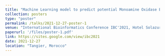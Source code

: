 ```yaml
---
title: "Machine Learning model to predict potential Monoamine Oxidase B inhibitors from Cannabis Compound Database"
collection: posters
type: "poster"
permalink: /talks/2021-12-27-poster-1
venue: "International Bioinformatics Conference IBC'2021, Hotel Solazur"
paperurl: '/files/poster-1.pdf'
link: https://sites.google.com/view/ibc2021
date: 2021-12-27
location: "Tangier, Morocco"
---
```

